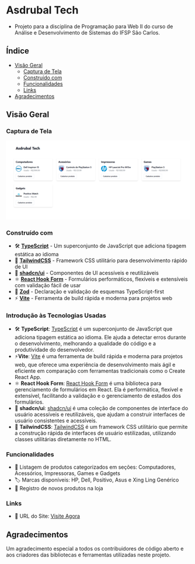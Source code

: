 # Asdrubal Tech

- Projeto para a disciplina de Programação para Web II do curso de Análise e Desenvolvimento de Sistemas do IFSP São Carlos.

## Índice

- [Visão Geral](#visão-geral)
  - [Captura de Tela](#captura-de-tela)
  - [Construído com](#construído-com)
  - [Funcionalidades](#funcionalidades)
  - [Links](#links)
- [Agradecimentos](#agradecimentos)

## Visão Geral

### Captura de Tela

![Screenshot do projeto](./public/image.png)

### Construído com

- 🛠️ **[TypeScript](https://www.typescriptlang.org/)** - Um superconjunto de JavaScript que adiciona tipagem estática ao idioma
- 🎨 **[TailwindCSS](https://tailwindcss.com/)** - Framework CSS utilitário para desenvolvimento rápido de UI
- 🧩 **[shadcn/ui](https://ui.shadcn.com/)** - Componentes de UI acessíveis e reutilizáveis
- ⚛️ **[React Hook Form](https://react-hook-form.com/)** - Formulários performáticos, flexíveis e extensíveis com validação fácil de usar
- 📜 **[Zod](https://zod.dev/)** - Declaração e validação de esquemas TypeScript-first
- ⚡ **[Vite](https://vitejs.dev/)** - Ferramenta de build rápida e moderna para projetos web

### Introdução às Tecnologias Usadas

- 🛠️ **TypeScript**: [TypeScript](https://www.typescriptlang.org/) é um superconjunto de JavaScript que adiciona tipagem estática ao idioma. Ele ajuda a detectar erros durante o desenvolvimento, melhorando a qualidade do código e a produtividade do desenvolvedor.
- ⚡**Vite**: [Vite](https://vitejs.dev/) é uma ferramenta de build rápida e moderna para projetos web, que oferece uma experiência de desenvolvimento mais ágil e eficiente em comparação com ferramentas tradicionais como o Create React App.
- ⚛️ **React Hook Form**: [React Hook Form](https://react-hook-form.com/) é uma biblioteca para gerenciamento de formulários em React. Ela é performática, flexível e extensível, facilitando a validação e o gerenciamento de estados dos formulários.
- 🧩 **shadcn/ui**: [shadcn/ui](https://ui.shadcn.com/) é uma coleção de componentes de interface do usuário acessíveis e reutilizáveis, que ajudam a construir interfaces de usuário consistentes e acessíveis.
- 🎨 **TailwindCSS**: [TailwindCSS](https://tailwindcss.com/) é um framework CSS utilitário que permite a construção rápida de interfaces de usuário estilizadas, utilizando classes utilitárias diretamente no HTML.

### Funcionalidades

- 📂 Listagem de produtos categorizados em seções: Computadores, Acessórios, Impressoras, Games e Gadgets
- 🏷️ Marcas disponíveis: HP, Dell, Positivo, Asus e Xing Ling Genérico
- 🛒 Registro de novos produtos na loja

### Links

- 🚀 URL do Site: [Visite Agora](https://asdrubal-tech-768q.vercel.app/)

## Agradecimentos

Um agradecimento especial a todos os contribuidores de código aberto e aos criadores das bibliotecas e ferramentas utilizadas neste projeto.